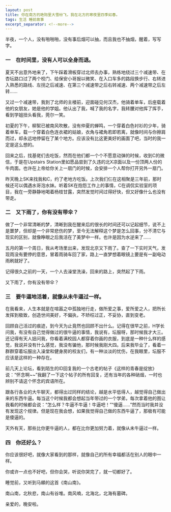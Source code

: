```yaml
---
layout: post
title: 你在南方的艳阳里大雪纷飞，我在北方的寒夜里四季如春。
tags: 生活 睡前故事
excerpt_separator: <!--more-->
---
```


半夜，一个人，没有啪啪啪，没有事后烟可以抽，而且我也不抽烟，醒着，写写字。

### 一　在时间里，没有人可以全身而退。

夏天不出意外地来了，下午踩着滑板穿过北师去办事，熟练地绕过三个减速带、在杏坛路口过了两个校门、给保安小哥报以微笑、在入口车多的路段换步行、右转进入熟悉的路线、左拐之后减速、在第三个减速带之后右转减速、两个减速带之后左转……

<!--more-->

又过一个减速带，我到了北师的主楼前，迎面碰见何汉杰，他骑着单车，后座载着他的女朋友，她是他的学姐。他认出了我，喊了我的名字，我转腰对他挥了挥手，看到学姐扭头看我，莞尔一笑。

初夏的下午，柳絮已被南风吹散，没有仲夏的蝉鸣，一个穿着白色衬衫的少年，骑着单车，载一个穿着白色连衣裙的姑娘，衣角与裙角若即若离，就像时间与你擦肩而过，却永远地停留在了某个地方。应该没有比这更美好的画面了吧，当时的我一定是这么想的。

回来之后，找基佬们去吃饭，然而在他们都一个个不愿意动弹的时候，收到C的微信，于是在Upstairs Station里如愿品尝到了久违的北X凉面以及一份顶两人份的牛肉面。也许在上帝给你关上一扇门的时候，会安排一个人帮你打开另外一扇门。

昨天晚上SK来找我和C，约了老地方吃饭。上次我们仨在这相聚是三年前，那时候还可以偶遇水哥泡水妹。听着SK在抱怨工作上的事情，C在调侃实验室的项目，我在一旁静静地喝着杨枝甘露，突然发觉时间过得好快，但又好像什么也没有带走。

### 二　又下雨了，你有没有带伞？

做了一个非常清晰的梦，清晰到我在醒来后的很长的时间还可以记起细节，说不上是噩梦，但却是一个非常悲伤的梦，至今无法解释这个梦是怎么回事，分不清它与现实的区别，就像睁眼之后我活在了美梦中一样。也许是因为水逆来了……

五月的第一个周日，我从考场里出来，发现北京又下雨了。查了一下实时天气，发现雨没有要停的意思，冒着雨骑车回了家，路上一直梦想着眼镜上要是有一副电动雨刷就好了。

记得很久之前的一天，一个人去澡堂洗澡，回来的路上，突然起了下雨。

又下雨了，你有没有带伞？

### 三　要牛逼地活着，就像从未牛逼过一样。

在我看来，人生本就是在喧嚣之中孤独地行走，做所爱之事，爱所爱之人，把所长发挥到极致，创造世间美好，不偏执，不矫枉过正，不妥协，直到变老。

回顾自己活过的痕迹，到今天为止竟然也回顾不出什么。记得在很早之前，H学长问我，有没有自己觉得做过的很牛逼的事情，我说有，坛服呀，那时候我才大三。还记得有天人妞问我，你看着满校园人都穿着你画的衣服，到底是一种什么样的感觉，我说并没有什么感觉，我没有骗他，那时候我刚大四。后来我毕业了，看着一群群穿着坛服出入澡堂和健身房的校友们，有一种淡淡的忧伤，在我眼里，坛服不应该是这样的一种存在。

前几天上论坛，看到陌生的ID回复我的一个古老的帖子《这样的青春是绽放》说：“怀念啊~~”我翻了一下这个帖子的所有回复，还有当年的各种硝烟，一时也辨别不请这个怀念的宾语所在。

跟各行各业的大牛聊天，都得出过同样的结论，越是水平低得人，越觉得自己做出来的东西牛逼。每当这个时候我都会想起当年带过的一个学弟，每次拿着他的图让我看的时候都会说：“怎么样？牛逼不牛逼！牛逼吧！”“傻逼……”然而当时我并没有发现这个规律。但是现在我会想，如果我觉得自己做的东西牛逼了，那极有可能是傻逼的。

天外有天，那些比你更牛逼的人，都在比你更加努力着，就像从未牛逼过一样。

### 四　你还好么？

你应该很好吧，就像大家看到的那样，就像自己的所有幸福都活在别人的眼中一样。

你或许一点也不好吧，但你会哭，听说你哭完了，就一切都好了。

睡觉前，又听到马頔的这首《南山南》。

南山南，北秋悲，南山有谷堆。南风喃，北海北，北海有墓碑。

亲爱的，晚安啦。